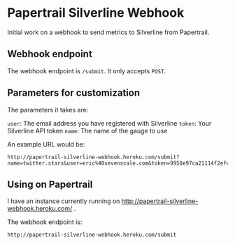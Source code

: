 # Papertrail Silverline Webhook #

Initial work on a webhook to send metrics to Silverline from Papertrail.

## Webhook endpoint ##

The webhook endpoint is `/submit`. It only accepts `POST`.


## Parameters for customization ##

The parameters it takes are:

`user`: The email address you have registered with Silverline
`token`: Your Silverline API token
`name`: The name of the gauge to use

An example URL would be:

    http://papertrail-silverline-webhook.heroku.com/submit?name=twitter.stars&user=eric%40sevenscale.com&token=9958e97ca21114f2efe74ad6f978fa89db7ecb4d


## Using on Papertrail ##

I have an instance currently running on 
http://papertrail-silverline-webhook.heroku.com/ .

The webhook endpoint is:

    http://papertrail-silverline-webhook.heroku.com/submit

